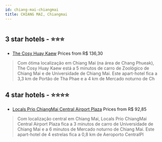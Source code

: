 ```yaml
---
id: chiang-mai-chiangmai
title: CHIANG MAI, Chiangmai
---
```


<center><img src="https://i.travelapi.com/hotels/49000000/48400000/48399200/48399111/e4bf3eeb_z.jpg" alt="" /></center>


##  3 star hotels - ⭐️⭐️⭐️

-    [The Cosy Huay Kaew](https://www.hurb.com/br/aud/https://www.hurb.com/br/hotels/chiang-mai/the-cosy-huay-kaew-HT-WQQB?cmp=18055) Prices from R$ 136,30
   > Com ótima localização em Chiang Mai (na área de Chang Phueak), The Cosy Huay Kaew está a 5 minutos de carro de Zoológico de Chiang Mai e de Universidade de Chiang Mai.  Este apart-hotel fica a 3,3 km de Portão de Tha Phae e a 4 km de Mercado noturno de Ch

##  4 star hotels - ⭐️⭐️⭐️⭐️

-    [Locals Prio ChiangMai Central Airport Plaza](https://www.hurb.com/br/aud/https://www.hurb.com/br/hotels/chiang-mai/locals-prio-chiangmai-central-airport-plaza-HT-U6B5?cmp=18055) Prices from R$ 92,85
   > Com localização central em Chiang Mai, Locals Prio ChiangMai Central Airport Plaza fica a 3 minutos de carro de Universidade de Chiang Mai e a 6 minutos de Mercado noturno de Chiang Mai.  Este apart-hotel de 4 estrelas fica a 0,8 km de Aeroporto CentralPl
